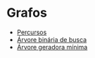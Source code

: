 # Grafos

* [Percursos](./percursos/README.md)
* [Árvore binária de busca](./arvore-binaria-de-busca/README.md)
* [Árvore geradora mínima](./arvore-geradora-minima/README.md)